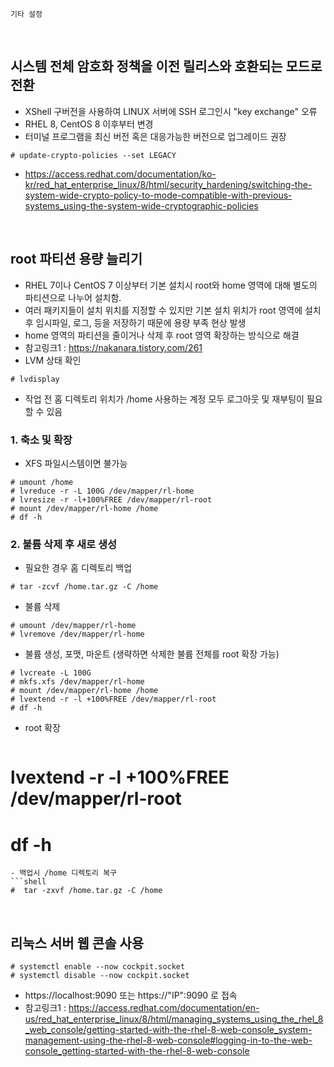 ~~~
기타 설정
~~~
<br>

## 시스템 전체 암호화 정책을 이전 릴리스와 호환되는 모드로 전환
- XShell 구버전을 사용하여 LINUX 서버에 SSH 로그인시 "key exchange" 오류
- RHEL 8, CentOS 8 이후부터 변경
- 터미널 프로그램을 최신 버전 혹은 대응가능한 버전으로 업그레이드 권장
```shell
# update-crypto-policies --set LEGACY
```
- https://access.redhat.com/documentation/ko-kr/red_hat_enterprise_linux/8/html/security_hardening/switching-the-system-wide-crypto-policy-to-mode-compatible-with-previous-systems_using-the-system-wide-cryptographic-policies
<br>

## root 파티션 용량 늘리기
- RHEL 7이나 CentOS 7 이상부터 기본 설치시 root와 home 영역에 대해 별도의 파티션으로 나누어 설치함.
- 여러 패키지들이 설치 위치를 지정할 수 있지만 기본 설치 위치가 root 영역에 설치 후 임시파일, 로그, 등을 저장하기 때문에 용량 부족 현상 발생
- home 영역의 파티션을 줄이거나 삭제 후 root 영역 확장하는 방식으로 해결
- 참고링크1 : https://nakanara.tistory.com/261
- LVM 상태 확인
```shell
# lvdisplay
```
- 작업 전 홈 디렉토리 위치가 /home 사용하는 계정 모두 로그아웃 및 재부팅이 필요할 수 있음
### 1. 축소 및 확장
- XFS 파일시스템이면 불가능
```shell
# umount /home
# lvreduce -r -L 100G /dev/mapper/rl-home 
# lvresize -r -l+100%FREE /dev/mapper/rl-root
# mount /dev/mapper/rl-home /home
# df -h
```
### 2. 불륨 삭제 후 새로 생성
- 필요한 경우 홈 디렉토리 백업
```shell
# tar -zcvf /home.tar.gz -C /home 
```
- 불륨 삭제
```shell
# umount /dev/mapper/rl-home
# lvremove /dev/mapper/rl-home
```
- 불륨 생성, 포맷, 마운트 (생략하면 삭제한 불륨 전체를 root 확장 가능)
```shell
# lvcreate -L 100G
# mkfs.xfs /dev/mapper/rl-home
# mount /dev/mapper/rl-home /home
# lvextend -r -l +100%FREE /dev/mapper/rl-root
# df -h
```
- root 확장
  ```shell
# lvextend -r -l +100%FREE /dev/mapper/rl-root
# df -h
```
- 백업시 /home 디렉토리 복구
```shell
#  tar -zxvf /home.tar.gz -C /home
```
<br>

## 리눅스 서버 웹 콘솔 사용
```shell
# systemctl enable --now cockpit.socket
# systemctl disable --now cockpit.socket
```
- https://localhost:9090 또는 https://"IP":9090 로 접속
- 참고링크1 : https://access.redhat.com/documentation/en-us/red_hat_enterprise_linux/8/html/managing_systems_using_the_rhel_8_web_console/getting-started-with-the-rhel-8-web-console_system-management-using-the-rhel-8-web-console#logging-in-to-the-web-console_getting-started-with-the-rhel-8-web-console
<br>
